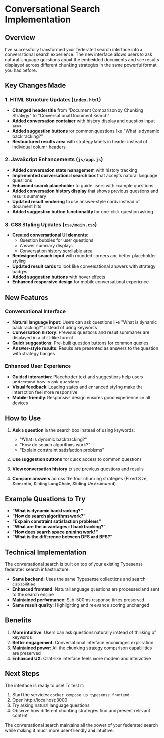 # Conversational Search Implementation

## Overview

I've successfully transformed your federated search interface into a conversational search experience. The new interface allows users to ask natural language questions about the embedded documents and see results displayed across different chunking strategies in the same powerful format you had before.

## Key Changes Made

### 1. HTML Structure Updates (`index.html`)

- **Changed header title** from "Document Comparison by Chunking Strategy" to "Conversational Document Search"
- **Added conversation container** with history display and question input area
- **Added suggestion buttons** for common questions like "What is dynamic backtracking?"
- **Restructured results area** with strategy labels in header instead of individual column headers

### 2. JavaScript Enhancements (`js/app.js`)

- **Added conversation state management** with history tracking
- **Implemented conversational search box** that accepts natural language questions
- **Enhanced search placeholder** to guide users with example questions
- **Added conversation history display** that shows previous questions and results summary
- **Updated result rendering** to use answer-style cards instead of document hits
- **Added suggestion button functionality** for one-click question asking

### 3. CSS Styling Updates (`css/main.css`)

- **Created conversational UI elements**:
  - Question bubbles for user questions
  - Answer summary displays
  - Conversation history scrollable area
- **Redesigned search input** with rounded corners and better placeholder styling
- **Updated result cards** to look like conversational answers with strategy badges
- **Added suggestion buttons** with hover effects
- **Enhanced responsive design** for mobile conversational experience

## New Features

### Conversational Interface

- **Natural language input**: Users can ask questions like "What is dynamic backtracking?" instead of using keywords
- **Conversation history**: Previous questions and result summaries are displayed in a chat-like format
- **Quick suggestions**: Pre-built question buttons for common queries
- **Answer-style results**: Results are presented as answers to the question with strategy badges

### Enhanced User Experience

- **Guided interaction**: Placeholder text and suggestions help users understand how to ask questions
- **Visual feedback**: Loading states and enhanced styling make the interaction feel more responsive
- **Mobile-friendly**: Responsive design ensures good experience on all devices

## How to Use

1. **Ask a question** in the search box instead of using keywords:

   - "What is dynamic backtracking?"
   - "How do search algorithms work?"
   - "Explain constraint satisfaction problems"

2. **Use suggestion buttons** for quick access to common questions

3. **View conversation history** to see previous questions and results

4. **Compare answers** across the four chunking strategies (Fixed Size, Semantic, Sliding LangChain, Sliding Unstructured)

## Example Questions to Try

- **"What is dynamic backtracking?"**
- **"How do search algorithms work?"**
- **"Explain constraint satisfaction problems"**
- **"What are the advantages of backtracking?"**
- **"How does search space pruning work?"**
- **"What is the difference between DFS and BFS?"**

## Technical Implementation

The conversational search is built on top of your existing Typesense federated search infrastructure:

- **Same backend**: Uses the same Typesense collections and search capabilities
- **Enhanced frontend**: Natural language questions are processed and sent to the search engine
- **Maintained performance**: Sub-500ms response times preserved
- **Same result quality**: Highlighting and relevance scoring unchanged

## Benefits

1. **More intuitive**: Users can ask questions naturally instead of thinking of keywords
2. **Better engagement**: Conversational interface encourages exploration
3. **Maintained power**: All the chunking strategy comparison capabilities are preserved
4. **Enhanced UX**: Chat-like interface feels more modern and interactive

## Next Steps

The interface is ready to use! To test it:

1. Start the services: `docker compose up typesense frontend`
2. Open http://localhost:3000
3. Try asking natural language questions
4. Observe how different chunking strategies find and present relevant content

The conversational search maintains all the power of your federated search while making it much more user-friendly and intuitive.
